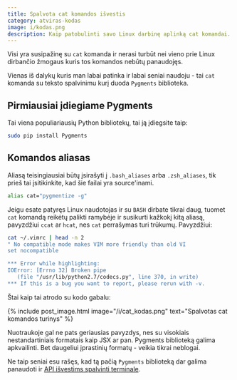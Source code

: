 ```yaml
---
title: Spalvota cat komandos išvestis
category: atviras-kodas
image: i/kodas.png
description: Kaip patobulinti savo Linux darbinę aplinką cat komandai. Ar žinojote, kad su truputį konfigūracijos galite turėti spalvotą išvestį?
---
```


Visi yra susipažinę su `cat` komanda ir nerasi turbūt nei vieno prie Linux dirbančio žmogaus kuris tos komandos nebūtų panaudojęs.

Vienas iš dalykų kuris man labai patinka ir labai seniai naudoju - tai `cat` komanda su teksto spalvinimu kurį duoda `Pygments` biblioteka.

## Pirmiausiai įdiegiame Pygments

Tai viena populiariausių Python bibliotekų, tai ją įdiegsite taip:

```bash
sudo pip install Pygments
```

## Komandos aliasas

Aliasą teisingiausiai būtų įsirašyti į `.bash_aliases` arba `.zsh_aliases`, tik prieš tai įsitikinkite, kad šie failai yra source'inami.

```bash
alias cat="pygmentize -g"
```

Jeigu esate patyręs Linux naudotojas ir su `BASH` dirbate tikrai daug, tuomet `cat` komandą reikėtų palikti ramybėje ir susikurti kažkokį kitą aliasą, pavyzdžiui `ccat` ar `hcat`, nes `cat` perrašymas turi trūkumų. Pavyzdžiui:

```bash
cat ~/.vimrc | head -n 2
" No compatible mode makes VIM more friendly than old VI
set nocompatible

*** Error while highlighting:
IOError: [Errno 32] Broken pipe
   (file "/usr/lib/python2.7/codecs.py", line 370, in write)
*** If this is a bug you want to report, please rerun with -v.
```

Štai kaip tai atrodo su kodo gabalu:

{% include post_image.html image="/i/cat_kodas.png" text="Spalvotas cat komandos turinys" %}

Nuotraukoje gal ne pats geriausias pavyzdys, nes su visokiais nestandartiniais formatais kaip JSX ar pan. Pygments biblioteką galima apkvailinti. Bet daugeliui įprastinių formatų - veikia tikrai neblogai.

Ne taip seniai esu rašęs, kad tą pačią `Pygments` biblioteką dar galima panaudoti ir [API išvestims spalvinti terminale](/atviras-kodas/spalvota-bash-isvestis-api-testavimui).
